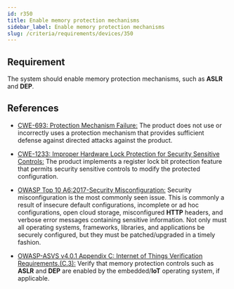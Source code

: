 ```yaml
---
id: r350
title: Enable memory protection mechanisms
sidebar_label: Enable memory protection mechanisms
slug: /criteria/requirements/devices/350
---
```


## Requirement

The system should enable
memory protection mechanisms,
such as **ASLR** and **DEP**.

## References

- [CWE-693: Protection Mechanism Failure:](https://cwe.mitre.org/data/definitions/693.html)
The product does not use
or incorrectly uses a protection mechanism
that provides sufficient defense
against directed attacks
against the product.

- [CWE-1233: Improper Hardware Lock Protection for Security Sensitive Controls:](https://cwe.mitre.org/data/definitions/1233.html)
The product implements
a register lock bit protection feature
that permits security sensitive controls
to modify the protected configuration.

- [OWASP Top 10 A6:2017-Security Misconfiguration:](https://owasp.org/www-project-top-ten/OWASP_Top_Ten_2017/Top_10-2017_A6-Security_Misconfiguration)
Security misconfiguration
is the most commonly seen issue.
This is commonly a result
of insecure default configurations,
incomplete or ad hoc configurations,
open cloud storage, misconfigured **HTTP** headers,
and verbose error messages
containing sensitive information.
Not only must all operating systems,
frameworks, libraries,
and applications be securely configured,
but they must be patched/upgraded
in a timely fashion.

- [OWASP-ASVS v4.0.1 Appendix C: Internet of Things Verification Requirements.(C.3):](https://owasp.org/www-pdf-archive/OWASP_Application_Security_Verification_Standard_4.0-en.pdf)
Verify that memory protection controls
such as **ASLR** and **DEP**
are enabled by the embedded/**IoT** operating system,
if applicable.
